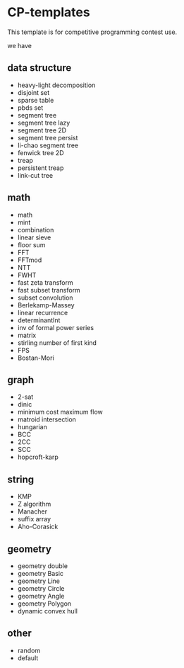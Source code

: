 # CP-templates

This template is for competitive programming contest use.

we have

## data structure

- heavy-light decomposition
- disjoint set
- sparse table
- pbds set
- segment tree
- segment tree lazy
- segment tree 2D
- segment tree persist
- li-chao segment tree
- fenwick tree 2D
- treap
- persistent treap
- link-cut tree

## math

- math
- mint
- combination
- linear sieve
- floor sum
- FFT
- FFTmod
- NTT
- FWHT
- fast zeta transform
- fast subset transform
- subset convolution
- Berlekamp-Massey
- linear recurrence
- determinantInt
- inv of formal power series
- matrix
- stirling number of first kind
- FPS
- Bostan-Mori

## graph

- 2-sat
- dinic
- minimum cost maximum flow
- matroid intersection
- hungarian
- BCC
- 2CC
- SCC
- hopcroft-karp

## string

- KMP
- Z algorithm
- Manacher
- suffix array
- Aho-Corasick

## geometry

- geometry double
- geometry Basic
- geometry Line
- geometry Circle
- geometry Angle
- geometry Polygon
- dynamic convex hull

## other

- random
- default

